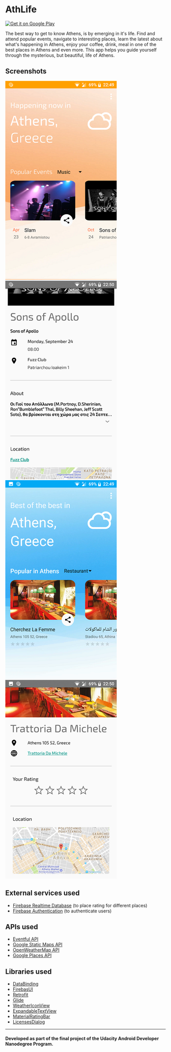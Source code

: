 # AthLife 
<a href='https://play.google.com/store/apps/details?id=com.charis.choulis.athLife&pcampaignid=MKT-Other-global-all-co-prtnr-py-PartBadge-Mar2515-1'><img alt='Get it on Google Play' height='77' width='200' src='https://play.google.com/intl/en_us/badges/images/generic/en_badge_web_generic.png'/></a>

The best way to get to know Athens, is by emerging in it's life. Find and attend popular events, navigate to interesting places, learn the latest about what's happening in Athens, enjoy your coffee, drink, meal in one of the best places in Athens and even more. This app helps you guide yourself through the mysterious, but beautiful, life of Athens. 

Screenshots
--
![](Screenshots/c1.png) ![](Screenshots/c2.png) ![](Screenshots/c3.png) ![](Screenshots/c4.png)

External services used
--
- [Firebase Realtime Database](https://firebase.google.com/docs/database/) (to place rating for different places)
- [Firebase Authentication](https://firebase.google.com/docs/auth/) (to authenticate users)

APIs used
--
- [Eventful API](http://api.eventful.com/)
- [Google Static Maps API](https://developers.google.com/maps/documentation/static-maps/)
- [OpenWeatherMap API](https://openweathermap.org/api)
- [Google Places API](https://developers.google.com/places/)

Libraries used
-- 
- [DataBinding](https://developer.android.com/topic/libraries/data-binding/)
- [FirebasUI](https://github.com/firebase/FirebaseUI-Android)
- [Retrofit](https://github.com/square/retrofit)
- [Glide](https://github.com/bumptech/glide)
- [WeatherIconView](https://github.com/pwittchen/WeatherIconView)
- [ExpandableTextView](https://github.com/Manabu-GT/ExpandableTextView)
- [MaterialRatingBar](https://github.com/DreaminginCodeZH/MaterialRatingBar)
- [LicensesDialog](http://psdev.de)

---
#### Developed as part of the final project of the Udacity Android Developer Nanodegree Program.
